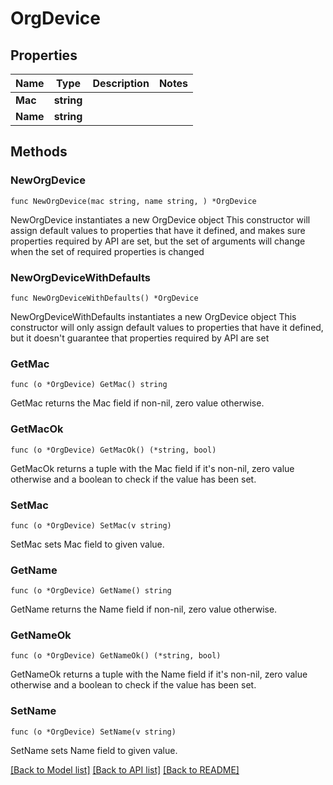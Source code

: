 # OrgDevice

## Properties

Name | Type | Description | Notes
------------ | ------------- | ------------- | -------------
**Mac** | **string** |  | 
**Name** | **string** |  | 

## Methods

### NewOrgDevice

`func NewOrgDevice(mac string, name string, ) *OrgDevice`

NewOrgDevice instantiates a new OrgDevice object
This constructor will assign default values to properties that have it defined,
and makes sure properties required by API are set, but the set of arguments
will change when the set of required properties is changed

### NewOrgDeviceWithDefaults

`func NewOrgDeviceWithDefaults() *OrgDevice`

NewOrgDeviceWithDefaults instantiates a new OrgDevice object
This constructor will only assign default values to properties that have it defined,
but it doesn't guarantee that properties required by API are set

### GetMac

`func (o *OrgDevice) GetMac() string`

GetMac returns the Mac field if non-nil, zero value otherwise.

### GetMacOk

`func (o *OrgDevice) GetMacOk() (*string, bool)`

GetMacOk returns a tuple with the Mac field if it's non-nil, zero value otherwise
and a boolean to check if the value has been set.

### SetMac

`func (o *OrgDevice) SetMac(v string)`

SetMac sets Mac field to given value.


### GetName

`func (o *OrgDevice) GetName() string`

GetName returns the Name field if non-nil, zero value otherwise.

### GetNameOk

`func (o *OrgDevice) GetNameOk() (*string, bool)`

GetNameOk returns a tuple with the Name field if it's non-nil, zero value otherwise
and a boolean to check if the value has been set.

### SetName

`func (o *OrgDevice) SetName(v string)`

SetName sets Name field to given value.



[[Back to Model list]](../README.md#documentation-for-models) [[Back to API list]](../README.md#documentation-for-api-endpoints) [[Back to README]](../README.md)


